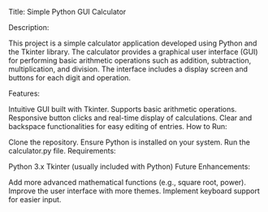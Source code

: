 Title: Simple Python GUI Calculator

Description:

This project is a simple calculator application developed using Python and the Tkinter library. The calculator provides a graphical user interface (GUI) for performing basic arithmetic operations such as addition, subtraction, multiplication, and division. The interface includes a display screen and buttons for each digit and operation.

Features:

Intuitive GUI built with Tkinter.
Supports basic arithmetic operations.
Responsive button clicks and real-time display of calculations.
Clear and backspace functionalities for easy editing of entries.
How to Run:

Clone the repository.
Ensure Python is installed on your system.
Run the calculator.py file.
Requirements:

Python 3.x
Tkinter (usually included with Python)
Future Enhancements:

Add more advanced mathematical functions (e.g., square root, power).
Improve the user interface with more themes.
Implement keyboard support for easier input.

